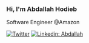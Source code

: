 ### Hi, I'm Abdallah Hodieb

Software Engineer @Amazon

[![Twitter](https://img.shields.io/twitter/url/https/twitter.com/cloudposse.svg?style=social&label=Follow%20%40abdallahhodieb)](https://twitter.com/abdallahhodieb) 
[![Linkedin: Abdallah](https://img.shields.io/badge/-Abdallah-blue?style=flat-square&logo=Linkedin&logoColor=white&link=https://www.linkedin.com/in/abdallahhodieb/)](https://www.linkedin.com/in/abdallahhodieb/)

